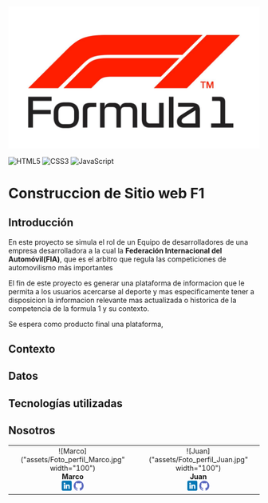 ![F1](img/F1-Logo-2018.png)
<br />

![HTML5](https://img.shields.io/badge/-HTML5-333333?style=flat&logo=html5)
![CSS3](https://img.shields.io/badge/-CSS3-333333?style=flat&logo=css3)
![JavaScript](https://img.shields.io/badge/-JavaScript-333333?style=flat&logo=javascript)


# Construccion de Sitio web F1

## Introducción

En este proyecto se simula el rol de un Equipo de desarrolladores de una empresa desarrolladora a la cual la  **Federación Internacional del Automóvil(FIA)**, que es el arbitro que regula las competiciones de automovilismo más importantes 

El fin de este proyecto es generar una plataforma de informacion que le permita a los usuarios acercarse al deporte y mas especificamente tener a disposicion la informacion relevante mas actualizada o historica de la competencia de la formula 1 y su contexto. 

Se espera como producto final una plataforma,

## Contexto


## Datos


## Tecnologías utilizadas

## Nosotros

|      |      |
| :--: | :--: |
| ![Marco]("assets/Foto_perfil_Marco.jpg" width="100")<br>**Marco**<br>[<img src="assets/linkedin.png" style="width:20px;">](https://www.linkedin.com/in/marco-antonio-caro-22459711b) [<img src="assets/github.png" style="width:20px;">](https://github.com/marco11235813) | ![Juan]("assets/Foto_perfil_Juan.jpg" width="100")<br>**Juan**<br>[<img src="assets/linkedin.png" style="width:20px;">](http://www.linkedin.com/in/juan-manuel-yunes-mor) [<img src="assets/github.png" style="width:20px;">](https://github.com/jyunesmor) | ![Leandro]("pppp" width="100")<br>**Leandro**<br>[<img src="assets/linkedin.png" style="width:20px;">](http://www.linkedin.com/in/leandro-mambelli-79834a6b) [<img src="assets/github.png" style="width:20px;">](LINK_GITHUB_INTEGRANTE3) |![Lourdes]("assets/Foto_perfil_Lourdes.jpg" width="100")<br>**Lourdes**<br>[<img src="assets/linkedin.png" style="width:20px;">](https://www.linkedin.com/in/lourdes-pomponio-68ba6a245) [<img src="assets/github.png" style="width:20px;">](LINK_GITHUB_INTEGRANTE4) |
